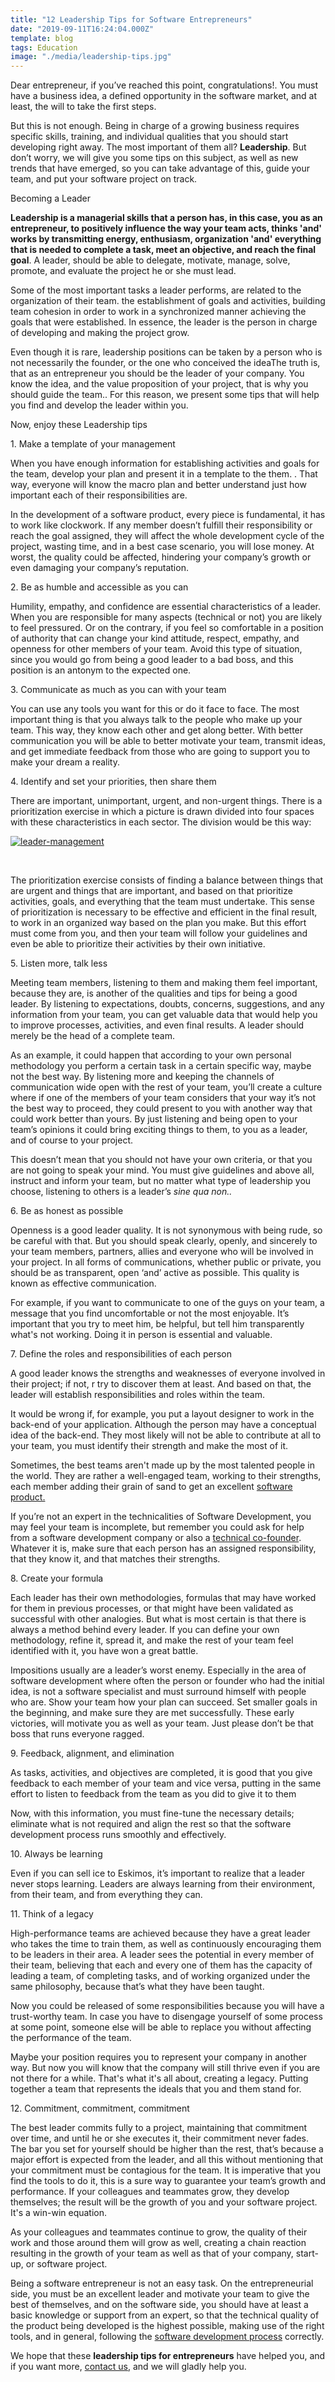 ```yaml
---
title: "12 Leadership Tips for Software Entrepreneurs"
date: "2019-09-11T16:24:04.000Z"
template: blog
tags: Education
image: "./media/leadership-tips.jpg"
---
```


Dear entrepreneur, if you’ve reached this point, congratulations!. You must have a business idea, a defined opportunity in the software market, and at least, the will to  take the first steps.

But this is not enough. Being in charge of a growing business requires specific skills, training, and individual qualities that you should start developing right away. The most important of them all? **Leadership**. But don’t worry, we will give you some tips on this subject, as well as new trends that have emerged, so you can take advantage of this, guide your team, and put your software project on track.


<title-2>Becoming a Leader</title-2>

**Leadership is a managerial skills that a person has, in this case, you as an entrepreneur, to positively influence the way your team acts, thinks 'and' works by transmitting energy, enthusiasm, organization 'and' everything that is needed to complete a task, meet an objective, and reach the final goal**. A leader, should be able to delegate, motivate, manage, solve, promote, and evaluate the project he or she must lead.

Some of the most important tasks a leader performs, are related to the organization of their team. the establishment of goals and activities, building team cohesion in order to work in a synchronized manner achieving the goals that were established. In essence, the leader is the person in charge of developing and making the project grow. 

Even though it is rare,  leadership positions can be taken by a person who is not necessarily the founder, or the one who conceived the ideaThe truth is, that as an entrepreneur you should be the leader of your company. You know the idea, and the value proposition of your project, that is why you should guide the team.. For this reason, we present some tips that will help you find and develop the leader within you.


<title-2>Now, enjoy these Leadership tips</title-2>


<title-3>1. Make a template of your management</title-3>

When you have enough information for establishing activities and goals for the team, develop your plan and present it in a template to the them. . That way, everyone will know the macro plan and better understand just how important each of their responsibilities are.

In the development of a software product, every piece is fundamental, it has to work like clockwork. If any member doesn’t fulfill their responsibility or reach the goal assigned, they will affect the whole development cycle of the project, wasting time, and in a best case scenario, you will lose money. At worst, the quality could be affected, hindering your company’s growth or even damaging your company’s reputation. 

<title-3>2. Be as humble and accessible as you can</title-3>

Humility, empathy, and confidence are essential characteristics of a leader. When you are responsible for many aspects (technical or not) you are likely to feel pressured. Or on the contrary, if you feel so comfortable in a position of authority that can change your kind attitude, respect, empathy, and openness for other members of your team. Avoid this type of situation, since you would go from being a good leader to a bad boss, and this position is an antonym to the expected one.

<title-3>3. Communicate as much as you can with your team</title-3>

You can use any tools you want for this or do it face to face. The most important thing is that you always talk to the people who make up your team. This way, they know each other and get along better. With better communication you will be able to better motivate your team, transmit ideas, and get immediate feedback from those who are going to support you to make your dream a reality. 

<title-3>4. Identify and set your priorities, then share them</title-3>

There are important, unimportant, urgent, and non-urgent things. There is a prioritization exercise in which a picture is drawn divided into four spaces with these characteristics in each sector. The division would be this way:

[![leader-management](media/leader.jpeg)](#)

<Br>

The prioritization exercise consists of finding a balance between things that are urgent and things that are important, and based on that prioritize activities, goals, and everything that the team must undertake. This sense of prioritization is necessary to be effective and efficient in the final result, to work in an organized way based on the plan you make. But this effort must come from you, and then your team will follow your guidelines and even be able to prioritize their activities by their own initiative. 


<title-3>5. Listen more, talk less</title-3>

Meeting team members, listening to them and making them feel important, because they are, is another of the qualities and tips for being a good leader. By listening to expectations, doubts, concerns, suggestions, and any information from your team, you can get valuable data that would help you to improve processes, activities, and even final results. A leader should merely be the head of a complete team.


As an example, it could happen that according to your own personal methodology you perform a certain task in a certain specific way, maybe not the best way. By listening more and keeping the channels of communication wide open with the rest of your team, you’ll create a culture where if one of the members of your team considers that your way it’s not the best way to proceed, they could present to you with another way that could work better than yours. By just listening and being open to your team’s opinions it could bring exciting things to them, to you as a leader, and of course to your project.

This doesn’t mean that you should not have your own criteria, or that you are not going to speak your mind. You must give guidelines and above all, instruct and inform your team, but no matter what type of leadership you choose, listening to others is a leader’s *sine qua non..*

<title-3>6. Be as honest as possible</title-3>

Openness is a good leader quality. It is not synonymous with being rude, so be careful with that. But you should speak clearly, openly, and sincerely to your team members, partners, allies and everyone who will be involved in your project. In all forms of communications, whether public or private, you should be as transparent, open ‘and’ active as possible. This quality is known as effective communication. 

For example, if you want to communicate to one of the guys on your team, a message that you find uncomfortable or not the most enjoyable. It’s important that you try to meet him, be helpful, but tell him transparently what's not working. Doing it in person is essential and valuable. 

<title-3>7. Define the roles and responsibilities of each person</title-3>

A good leader knows the strengths and weaknesses of everyone involved in their project; if not, r try to discover them at least. And based on that, the leader will establish responsibilities and roles within the team. 

It would be wrong if, for example, you put a layout designer to work in the back-end of your application. Although the person may have a conceptual idea of the back-end. They most likely will not be able to contribute at all to your team, you must identify their strength and make the most of it. 

Sometimes, the best teams aren't made up by the most talented people in the world. They are rather a well-engaged team, working to their strengths, each member adding their grain of sand to get an excellent [software product.](https://cobuildlab.com/blog/software-development-for-new-products/)

If you’re not an expert in the technicalities of Software Development, you may feel your team is incomplete, but remember you could ask for help from a software development company or also a [technical co-founder](https://cobuildlab.com/blog/co-founders/). Whatever it is, make sure that each person has an  assigned responsibility, that they know it, and that  matches their strengths. 

<title-3>8. Create your formula</title-3>

Each leader has their own methodologies, formulas that may have worked for them in previous processes, or that might have been validated as successful with other analogies. But what is most certain is that there is always a method behind every leader. If you can define your own methodology, refine it, spread it, and make the rest of your team feel identified with it, you have won a great battle. 

Impositions usually are a leader’s worst enemy. Especially in the area of software development where often the person or founder who had the initial idea, is not a software specialist and must surround himself with people who are. Show your team how your plan can succeed. Set smaller goals in the beginning, and make sure they are met successfully. These early victories, will motivate you as well as your team. Just please don’t be that boss that runs everyone ragged.

<title-3>9. Feedback, alignment, and elimination</title-3>

As tasks, activities, and objectives are completed, it is good that you give feedback to each member of your team and vice versa, putting in the same effort to listen to feedback from the team as you did to give it to them

Now, with this information, you must fine-tune the necessary details; eliminate what is not required and align the rest so that the software development process runs smoothly and effectively. 

<title-3>10. Always be learning</title-3>

Even if you can sell ice to Eskimos, it’s important to realize that a leader never stops learning. Leaders are always learning from their environment, from their team, and from everything they can.

<title-3>11. Think of a legacy</title-3>

High-performance teams are achieved because they have a great leader who takes the time to train them,  as well as  continuously encouraging them to be leaders in their area. A leader sees the potential in every member of their team, believing that each and every one of them has the capacity of leading a team, of completing tasks, and of working organized under the same philosophy, because that’s what they have been taught. 

Now you could be released of some responsibilities because you will have a trust-worthy team. In case you have to disengage yourself of some process at some point, someone else will be able to replace you without affecting the performance of the team. 

Maybe your position requires you to represent your company in another way. But now you will know that the company will still thrive even if you are not there for a while. That's what it's all about, creating a legacy. Putting together a team that represents the ideals that you and them stand for.

<title-3>12. Commitment, commitment, commitment</title-3>

The best leader commits fully to a project, maintaining that commitment over time, and until he or she executes it, their commitment never fades.  The bar you set for yourself should be higher than the rest, that’s because a major effort is expected from the leader, and all this without mentioning that your commitment must be contagious for the team. It is imperative that you find the tools to do it, this is a sure way to guarantee your team’s growth and performance. If your colleagues and teammates grow, they develop themselves; the result will be the growth of you and your software project. It's a win-win equation.

As your colleagues and teammates continue to grow, the quality of their work and those around them will grow as well, creating a chain reaction resulting in the growth of your team as well as that of your company, start-up, or software project.

Being a software entrepreneur is not an easy task. On the entrepreneurial side, you must be an excellent leader and motivate your team to give the best of themselves, and on the software side, you should have at least a basic knowledge or support from an expert, so that the technical quality of the product being developed is the highest possible, making use of the right tools, and in general, following the [software development process](https://cobuildlab.com/blog/best-software-development-process/) correctly. 

We hope that these **leadership tips for entrepreneurs** have helped you, and if you want more, [contact us](https://cobuildlab.com/#contact), and we will gladly help you. 
